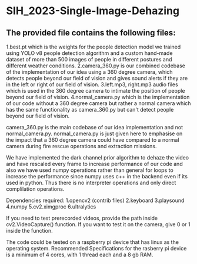 # SIH_2023-Single-Image-Dehazing

## The provided file contains the following files:

1.best.pt which is the weights for the people detection model we trained using YOLO v8 people detection algorithm and a custom hand-made dataset of more than 500 images of people in different postures and different weather conditions.
2.camera_360.py is our combined codebase of the implementation of our idea using a 360 degree camera, which detects people beyond our field of vision and gives sound alerts if they are in the left or right of our field of vision.
3.left.mp3, right.mp3 audio files which is used in the 360 degree camera to intimate the position of people beyond our field of vision.
4.normal_camera.py which is the implementation of our code without a 360 degree camera but rather a normal camera which has the same functionality as camera_360.py but can't detect people beyond our field of vision.

camera_360.py is the main codebase of our idea implementation and not normal_camera.py.
normal_camera.py is just given here to emphasise on the impact that a 360 degree camera could have compared to a normal camera during fire rescue operations and extraction missions.

We have implemented the dark channel prior algorithm to dehaze the video and have rescaled every frame to increase performance of our code and also we have used numpy operations rather than general for loops to increase the performance since numpy uses c++ in the backend even if its used in python. Thus there is no interpreter operations and only direct complilation operations.

Dependencies required:
1.opencv2 (contrib files)
2.keyboard
3.playsound
4.numpy
5.cv2.ximgproc
6.ultralytics

If you need to test prerecorded videos, provide the path inside cv2.VideoCapture() function. If you want to test it on the camera, give 0 or 1 inside the function.

The code could be tested on a raspberry pi device that has linux as the operating system.
Recommended Specifications for the rasberry pi device is a minimum of 4 cores, with 1 thread each and a 8 gb RAM.
